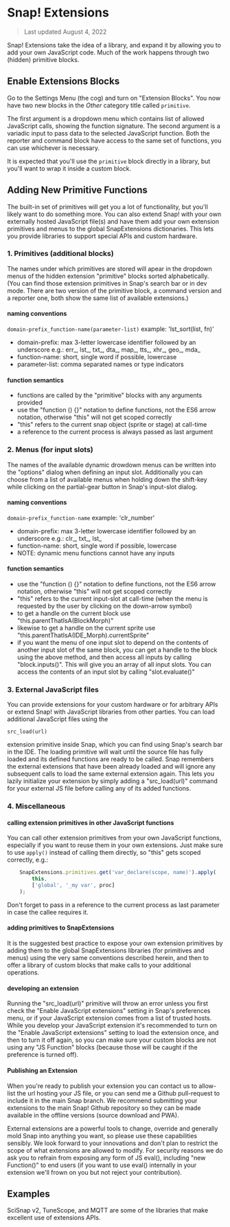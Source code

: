 # Snap! Extensions

> Last updated August 4, 2022

Snap! Extensions take the idea of a library, and expand it by allowing you to add your own JavaScript code.
Much of the work happens through two (hidden) primitive blocks.

## Enable Extensions Blocks
Go to the Settings Menu (the cog) and turn on "Extension Blocks".
You now have two new blocks in the _Other_ category title called `primitive`.

The first argument is a dropdown menu which contains list of allowed JavaScript calls, showing the function signature.
The second argument is a variadic input to pass data to the selected JavaScript function.
Both the reporter and command block have access to the same set of functions, you can use whichever is necessary.

It is expected that you'll use the `primitive` block directly in a library, but you'll want to wrap it inside a custom block.

## Adding New Primitive Functions

The built-in set of primitives will get you a lot of functionality, but you'll likely want to do something more.
You can also extend Snap! with your own externally hosted JavaScript file(s)
and have them add your own extension primitives and menus to the global
SnapExtensions dictionaries. This lets you provide libraries to support
special APIs and custom hardware.

### 1. Primitives (additional blocks)

The names under which primitives are stored will apear in the dropdown
menus of the hidden extension "primitive" blocks sorted alphabetically.
(You can find those extension primitives in Snap's search bar or in dev
mode. There are two version of the primitive block, a command version and
a reporter one, both show the same list of available extensions.)

#### naming conventions
`domain-prefix_function-name(parameter-list)`
example: 'lst_sort(list, fn)'
- domain-prefix:    max 3-letter lowercase identifier
                    followed by an underscore
            e.g.:    err_, lst_, txt_, dta_, map_, tts_, xhr_, geo_, mda_
- function-name: short, single word if possible, lowercase
- parameter-list: comma separated names or type indicators

#### function semantics
- functions are called by the "primitive" blocks with any arguments provided
- use the "function () {}" notation to define functions, not the ES6 arrow
  notation, otherwise "this" will not get scoped correctly
- "this" refers to the current snap object (sprite or stage) at call-time
- a reference to the current process is always passed as last argument

### 2. Menus (for input slots)

The names of the available dynamic drowdown menus can be written into the
"options" dialog when defining an input slot. Additionally you can choose
from a list of available menus when holding down the shift-key while
clicking on the partial-gear button in Snap's input-slot dialog.

#### naming conventions
`domain-prefix_function-name`
example: 'clr_number'
- domain-prefix:    max 3-letter lowercase identifier
                    followed by an underscore
            e.g.:    clr_, txt_, lst_
- function-name: short, single word if possible, lowercase
- NOTE: dynamic menu functions cannot have any inputs

#### function semantics
- use the "function () {}" notation to define functions, not the ES6 arrow
  notation, otherwise "this" will not get scoped correctly
- "this" refers to the current input-slot at call-time (when the menu is
  requested by the user by clicking on the down-arrow symbol)
- to get a handle on the current block use "this.parentThatIsA(BlockMorph)"
- likewise to get a handle on the current sprite use
  "this.parentThatIsA(IDE_Morph).currentSprite"
- if you want the menu of one input slot to depend on the contents of
  another input slot of the same block, you can get a handle to the block
  using the above method, and then access all inputs by calling
  "block.inputs()". This will give you an array of all input slots.
  You can access the contents of an input slot by calling "slot.evaluate()"

### 3. External JavaScript files

You can provide extensions for your custom hardware or for arbitrary APIs
or extend Snap! with JavaScript libraries from other parties. You can
load additional JavaScript files using the

    src_load(url)

extension primitive inside Snap, which you can find using Snap's search bar
in the IDE. The loading primitive will wait until the source file has fully
loaded and its defined functions are ready to be called.
Snap remembers the external extensions that have been already loaded and
will ignore any subsequent calls to load the same external extension again.
This lets you lazily initialize your extension by simply adding a
"src_load(url)" command for your external JS file before calling any of its
added functions.

### 4. Miscellaneous

#### calling extension primitives in other JavaScript functions

You can call other extension primitives from your own JavaScript functions,
especially if you want to reuse them in your own extensions. Just make sure
to use `apply()` instead of calling them directly, so "this" gets scoped
correctly, e.g.:

```js
    SnapExtensions.primitives.get('var_declare(scope, name)').apply(
        this,
        ['global', '_my var', proc]
    );
```
Don't forget to pass in a reference to the current process as last parameter
in case the callee requires it.

#### adding primitives to SnapExtensions

It is the suggested best practice to expose your own extension primitives
by adding them to the global SnapExtensions libraries (for primitives and
menus) using the very same conventions described herein, and then to offer
a library of custom blocks that make calls to your additional operations.

#### developing an extension

Running the "src_load(url)" primitive will throw an error unless you first
check the "Enable JavaScript extensions" setting in Snap's preferences menu,
or if your JavaScript extension comes from a list of trusted hosts.
While you develop your JavaScript extension it's recommended to turn on the
"Enable JavaScript extensions" setting to load the extension once, and
then to turn it off again, so you can make sure your custom blocks are not
using any "JS Function" blocks (because those will be caught if the
preference is turned off).

#### Publishing an Extension

When you're ready to publish your extension you can contact us to allow-list
the url hosting your JS file, or you can send me a Github pull-request to
include it in the main Snap branch.
We recommend submitting your extensions to the main Snap! Github repository
so they can be made available in the offline versions (source download
and PWA).

External extensions are a powerful tools to change, override and generally
mold Snap into anything you want, so please use these capabilities sensibly.
We look forward to your innovations and don't plan to restrict the scope of
what extensions are allowed to modify. For security reasons we do ask you to
refrain from exposing any form of JS eval(), including "new Function()" to
end users (if you want to use eval() internally in your extension we'll
frown on you but not reject your contribution).

## Examples

SciSnap v2, TuneScope, and MQTT are some of the libraries that make excellent use of extensions APIs.
